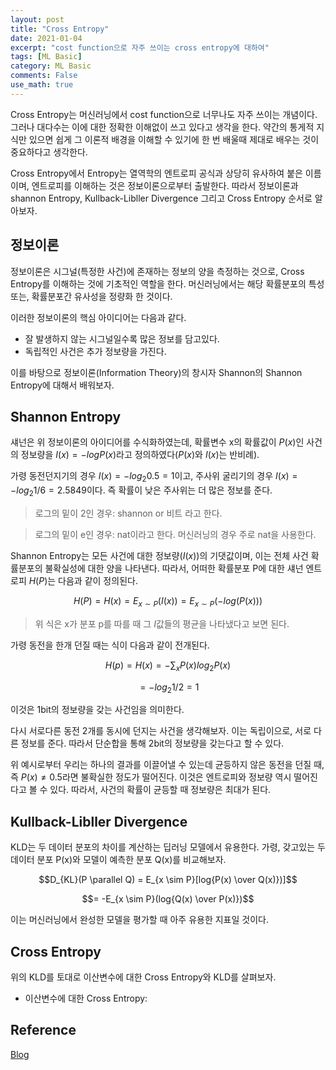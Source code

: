 ```yaml
---
layout: post
title: "Cross Entropy"
date: 2021-01-04
excerpt: "cost function으로 자주 쓰이는 cross entropy에 대하여"
tags: [ML Basic]
category: ML Basic
comments: False
use_math: true
---
```


Cross Entropy는 머신러닝에서 cost function으로 너무나도 자주 쓰이는 개념이다. 그러나 대다수는 이에 대한 정확한 이해없이 쓰고 있다고 생각을 한다.
약간의 통게적 지식만 있으면 쉽게 그 이론적 배경을 이해할 수 있기에 한 번 배울때 제대로 배우는 것이 중요하다고 생각한다.

Cross Entropy에서 Entropy는 열역학의 엔트로피 공식과 상당히 유사하여 붙은 이름이며, 엔트로피를 이해하는 것은 정보이론으로부터 출발한다. 
따라서 정보이론과 shannon Entropy, Kullback-Libller Divergence 그리고 Cross Entropy 순서로 알아보자.

## 정보이론
정보이론은 시그널(특정한 사건)에 존재하는 정보의 양을 측정하는 것으로, Cross Entropy를 이해하는 것에 기초적인 역할을 한다.
머신러닝에서는 해당 확률분포의 특성 또는, 확률분포간 유사성을 정량화 한 것이다.

이러한 정보이론의 핵심 아이디어는 다음과 같다.
* 잘 발생하지 않는 시그널일수록 많은 정보를 담고있다.
* 독립적인 사건은 추가 정보량을 가진다.

이를 바탕으로 정보이론(Information Theory)의 창시자 Shannon의 Shannon Entropy에 대해서 배워보자.

## Shannon Entropy
섀넌은 위 정보이론의 아이디어를 수식화하였는데, 확률변수 x의 확률값이 $P(x)$인 사건의 정보량을 $I(x) = -log{P(x)}$라고 정의하였다($P(x)$와 $I(x)$는 반비례).

가령 동전던지기의 경우 $I(x) = -log_{2}{0.5} = 1$이고, 주사위 굴리기의 경우 $I(x) = -log_{2}{1/6} = 2.5849$이다. 즉 확률이 낮은 주사위는 더 많은 정보를 준다.

> 로그의 밑이 2인 경우: shannon or 비트 라고 한다.

> 로그의 밑이 e인 경우: nat이라고 한다. 머신러닝의 경우 주로 nat을 사용한다.

Shannon Entropy는 모든 사건에 대한 정보량($I(x)$)의 기댓값이며, 이는 전체 사건 확률분포의 불확실성에 대한 양을 나타낸다.
따라서, 어떠한 확률분포 P에 대한 섀넌 엔트로피 $H(P)$는 다음과 같이 정의된다.

$$H(P) = H(x) = E_{x \sim P}(I(x)) = E_{x \sim P}(-log(P(x)))$$

> 위 식은 x가 분포 p를 따를 때 그 $I$값들의 평균을 나타냈다고 보면 된다.

가령 동전을 한개 던질 때는 식이 다음과 같이 전개된다.

$$H(p) = H(x) = -\sum_{x}{P(x)log_{2}{P(x)}}$$

$$= -log_{2}{1/2} = 1$$

이것은 1bit의 정보량을 갖는 사건임을 의미한다.

다시 서로다른 동전 2개를 동시에 던지는 사건을 생각해보자. 이는 독립이으로, 서로 다른 정보를 준다. 따라서 단순합을 통해 2bit의 정보량을 갖는다고 할 수 있다.

위 예시로부터 우리는 하나의 결과를 이끌어낼 수 있는데 균등하지 않은 동전을 던질 때, 즉 $P(x) \neq 0.5$라면 불확실한 정도가 떨어진다. 이것은 엔트로피와 정보량 역시 떨어진다고 볼 수 있다.
따라서, 사건의 확률이 균등할 때 정보량은 최대가 된다.

## Kullback-Libller Divergence
KLD는 두 데이터 분포의 차이를 계산하는 딥러닝 모델에서 유용한다.
가령, 갖고있는 두 데이터 분포 P(x)와 모델이 예측한 분포 Q(x)를 비교해보자. 

$$D_{KL}(P \parallel Q) = E_{x \sim P}[log{P(x) \over Q(x)})]$$

$$= -E_{x \sim P}(log{Q(x) \over P(x)})$$

이는 머신러닝에서 완성한 모델을 평가할 때 아주 유용한 지표일 것이다.


## Cross Entropy
위의 KLD를 토대로 이산변수에 대한 Cross Entropy와 KLD를 살펴보자.
* 이산변수에 대한 Cross Entropy: 

## Reference
[Blog](https://curt-park.github.io/2018-09-19/loss-cross-entropy/)
